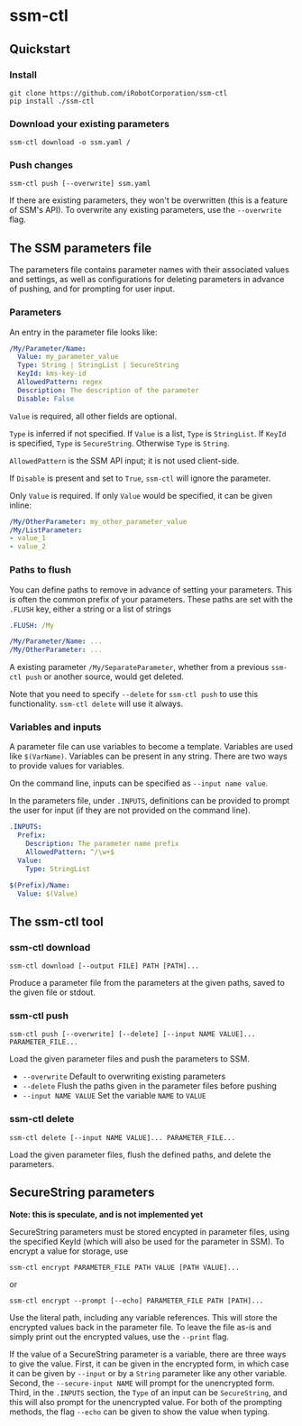 # ssm-ctl

## Quickstart

### Install

```
git clone https://github.com/iRobotCorporation/ssm-ctl
pip install ./ssm-ctl
```

### Download your existing parameters

```
ssm-ctl download -o ssm.yaml /
```

### Push changes

```
ssm-ctl push [--overwrite] ssm.yaml
```

If there are existing parameters, they won't be overwritten (this is a feature of SSM's API).
To overwrite any existing parameters, use the `--overwrite` flag. 

## The SSM parameters file

The parameters file contains parameter names with their associated values and settings, as well
as configurations for deleting parameters in advance of pushing, and for prompting for user input.

### Parameters

An entry in the parameter file looks like:

```yaml
/My/Parameter/Name:
  Value: my_parameter_value
  Type: String | StringList | SecureString
  KeyId: kms-key-id
  AllowedPattern: regex
  Description: The description of the parameter
  Disable: False
```

`Value` is required, all other fields are optional.

`Type` is inferred if not specified. If `Value` is a list, `Type` is `StringList`.
If `KeyId` is specified, `Type` is `SecureString`.
Otherwise `Type` is `String`.

`AllowedPattern` is the SSM API input; it is not used client-side.

If `Disable` is present and set to `True`, `ssm-ctl` will ignore the parameter.

Only `Value` is required. If only `Value` would be specified, it can be given inline:

```yaml
/My/OtherParameter: my_other_parameter_value
/My/ListParameter:
- value_1
- value_2
```

### Paths to flush

You can define paths to remove in advance of setting your parameters.
This is often the common prefix of your parameters. These paths are set with the `.FLUSH` key, either a string or a list of strings

```yaml
.FLUSH: /My

/My/Parameter/Name: ...
/My/OtherParameter: ...
```

A existing parameter `/My/SeparateParameter`, whether from a previous `ssm-ctl push` or another source, would get deleted.

Note that you need to specify `--delete` for `ssm-ctl push` to use this functionality. `ssm-ctl delete` will use it always.

### Variables and inputs

A parameter file can use variables to become a template. Variables are used like `$(VarName)`.
Variables can be present in any string. There are two ways to provide values for variables.

On the command line, inputs can be specified as `--input name value`.

In the parameters file, under `.INPUTS`, definitions can be provided to prompt the user for input (if they are not provided on the command line).

```yaml
.INPUTS:
  Prefix:
    Description: The parameter name prefix
    AllowedPattern: ^/\w+$
  Value:
    Type: StringList

$(Prefix)/Name:
  Value: $(Value)
```

## The ssm-ctl tool

### ssm-ctl download

```
ssm-ctl download [--output FILE] PATH [PATH]...
```

Produce a parameter file from the parameters at the given paths, saved to the given file or stdout.

### ssm-ctl push

```
ssm-ctl push [--overwrite] [--delete] [--input NAME VALUE]... PARAMETER_FILE...
```

Load the given parameter files and push the parameters to SSM.
* `--overwrite` Default to overwriting existing parameters
* `--delete` Flush the paths given in the parameter files before pushing
* `--input NAME VALUE` Set the variable `NAME` to `VALUE`

### ssm-ctl delete

```
ssm-ctl delete [--input NAME VALUE]... PARAMETER_FILE...
```

Load the given parameter files, flush the defined paths, and delete the parameters.

## SecureString parameters

**Note: this is speculate, and is not implemented yet**

SecureString parameters must be stored encypted in parameter files, using the specified KeyId (which will also be used for the parameter in SSM).
To encrypt a value for storage, use

```
ssm-ctl encrypt PARAMETER_FILE PATH VALUE [PATH VALUE]...
```
or
```
ssm-ctl encrypt --prompt [--echo] PARAMETER_FILE PATH [PATH]...
```
Use the literal path, including any variable references. This will store the encrypted values back in the parameter file.
To leave the file as-is and simply print out the encrypted values, use the `--print` flag.

If the value of a SecureString parameter is a variable, there are three ways to give the value.
First, it can be given in the encrypted form, in which case it can be given by `--input` or by a `String` parameter like any other variable.
Second, the `--secure-input NAME` will prompt for the unencrypted form. 
Third, in the `.INPUTS` section, the `Type` of an input can be `SecureString`, and this will also prompt for the unencrypted value.
For both of the prompting methods, the flag `--echo` can be given to show the value when typing.
